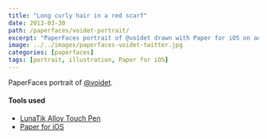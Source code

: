 ```yaml
---
title: "Long curly hair in a red scarf"
date: 2013-03-30
path: /paperfaces/voidet-portrait/
excerpt: "PaperFaces portrait of @voidet drawn with Paper for iOS on an iPad."
image: ../../images/paperfaces-voidet-twitter.jpg
categories: [paperfaces]
tags: [portrait, illustration, Paper for iOS]
---
```


PaperFaces portrait of [@voidet](https://twitter.com/voidet).

#### Tools used

- [LunaTik Alloy Touch Pen](https://www.amazon.com/gp/product/B00821TR7G/ref=as_li_ss_tl?ie=UTF8&tag=mademist-20&linkCode=as2&camp=1789&creative=390957&creativeASIN=B00821TR7G)
- [Paper for iOS](https://paper.bywetransfer.com/)
